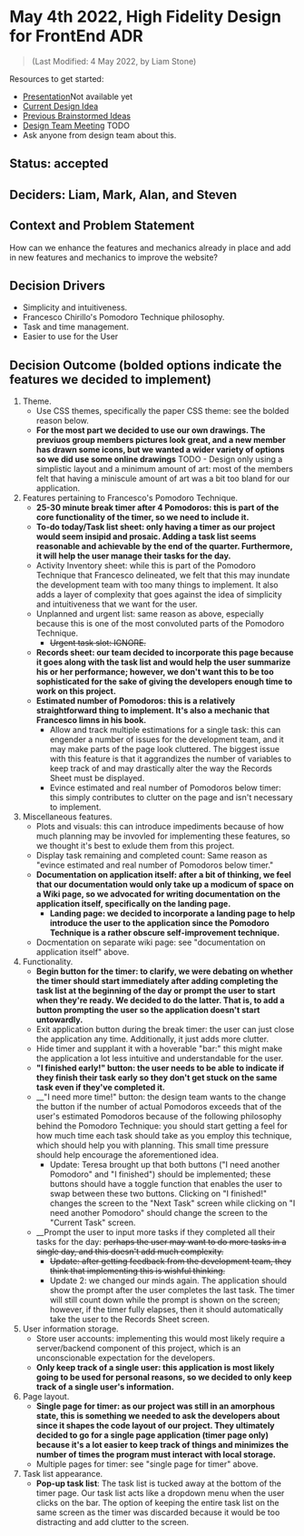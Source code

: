 # May 4th 2022, High Fidelity Design for FrontEnd ADR
> (Last Modified: 4 May 2022, by Liam Stone)

Resources to get started:

- [Presentation]()Not available yet 
- [Current Design Idea](https://www.figma.com/file/0xkjAbdUK1WsQjAqwKRYTc/Electric-Pomato-Prototype?node-id=0%3A1)
- [Previous Brainstormed Ideas](https://github.com/cse112-sp22-group4/Electric-Pomato/blob/liamstone1814-patch-1/specs/brainstorm/Brainstorm_%20Design_Ideas.pdf)
- [Design Team Meeting](TODO) TODO
- Ask anyone from design team about this.

## Status: accepted

## Deciders: Liam, Mark, Alan, and Steven

## Context and Problem Statement

How can we enhance the features and mechanics already in place and add in new features and mechanics to improve the website?

## Decision Drivers

- Simplicity and intuitiveness.
- Francesco Chirillo's Pomodoro Technique philosophy.
- Task and time management.
- Easier to use for the User

## Decision Outcome (bolded options indicate the features we decided to implement)

1. Theme.
    - Use CSS themes, specifically the paper CSS theme: see the bolded reason below.
    - __For the most part we decided to use our own drawings. The previuos group members pictures look great, and a new member has drawn some icons, but we wanted a wider variety of options so we did use some online drawings__
   TODO - Design only using a simplistic layout and a minimum amount of art: most of the members felt that having a miniscule amount of art was a bit too bland for our application.
2. Features pertaining to Francesco's Pomodoro Technique.
    - __25-30 minute break timer after 4 Pomodoros: this is part of the core functionality of the timer, so we need to include it.__
    - __To-do today/Task list sheet: only having a timer as our project would seem insipid and prosaic. Adding a task list seems reasonable and achievable by the end of the quarter. Furthermore, it will help the user manage their tasks for the day.__
    - Activity Inventory sheet: while this is part of the Pomodoro Technique that Francesco delineated, we felt that this may inundate the development team with too many things to implement. It also adds a layer of complexity that goes against the idea of simplicity and intuitiveness that we want for the user.
    - Unplanned and urgent list: same reason as above, especially because this is one of the most convoluted parts of the Pomodoro Technique.
        - ~~Urgent task slot: IGNORE.~~
    - __Records sheet: our team decided to incorporate this page because it goes along with the task list and would help the user summarize his or her performance; however, we don't want this to be too sophisticated for the sake of giving the developers enough time to work on this project.__
    - __Estimated number of Pomodoros: this is a relatively straightforward thing to implement. It's also a mechanic that Francesco limns in his book.__
        - Allow and track multiple estimations for a single task: this can engender a number of issues for the development team, and it may make parts of the page look cluttered. The biggest issue with this feature is that it aggrandizes the number of variables to keep track of and may drastically alter the way the Records Sheet must be displayed.
        - Evince estimated and real number of Pomodoros below timer: this simply contributes to clutter on the page and isn't necessary to implement.
3. Miscellaneous features.
    - Plots and visuals: this can introduce impediments because of how much planning may be invovled for implementing these features, so we thought it's best to exlude them from this project.
    - Display task remaining and completed count: Same reason as "evince estimated and real number of Pomodoros below timer."
    - __Documentation on application itself: after a bit of thinking, we feel that our documentation would only take up a modicum of space on a Wiki page, so we advocated for writing documentation on the application itself, specifically on the landing page.__
        - __Landing page: we decided to incorporate a landing page to help introduce the user to the application since the Pomodoro Technique is a rather obscure self-improvement technique.__
    - Docmentation on separate wiki page: see "documentation on application itself" above.
4. Functionality.
    - __Begin button for the timer: to clarify, we were debating on whether the timer should start immediately after adding completing the task list at the beginning of the day or prompt the user to start when they're ready. We decided to do the latter. That is, to add a button prompting the user so the application doesn't start untowardly.__
    - Exit application button during the break timer: the user can just close the application any time. Additionally, it just adds more clutter.
    - Hide timer and supplant it with a hoverable "bar:" this might make the application a lot less intuitive and understandable for the user.
    - __"I finished early!" button: the user needs to be able to indicate if they finish their task early so they don't get stuck on the same task even if they've completed it.__
    - __"I need more time!" button: the design team wants to the change the button if the number of actual Pomodoros exceeds that of the user's estimated Pomodoros because of the following philosophy behind the Pomodoro Technique: you should start getting a feel for how much time each task should take as you employ this technique, which should help you with planning. This small time pressure should help encourage the aforementioned idea.
        - Update: Teresa brought up that both buttons ("I need another Pomodoro" and "I finished") should be implemented; these buttons should have a toggle function that enables the user to swap between these two buttons. Clicking on "I finished!" changes the screen to the "Next Task" screen while clicking on "I need another Pomodoro" should change the screen to the "Current Task" screen.
    - __Prompt the user to input more tasks if they completed all their tasks for the day: ~~perhaps the user may want to do more tasks in a single day, and this doesn't add much complexity.~~
        - ~~Update: after getting feedback from the development team, they think that implementing this is wishful thinking.~~
        - Update 2: we changed our minds again. The application should show the prompt after the user completes the last task. The timer will still count down while the prompt is shown on the screen; however, if the timer fully elapses, then it should automatically take the user to the Records Sheet screen.
5. User information storage.
    - Store user accounts: implementing this would most likely require a server/backend component of this project, which is an unconscionable expectation for the developers.
    - __Only keep track of a single user: this application is most likely going to be used for personal reasons, so we decided to only keep track of a single user's information.__
6. Page layout.
    - __Single page for timer: as our project was still in an amorphous state, this is something we needed to ask the developers about since it shapes the code layout of our project. They ultimately decided to go for a single page application (timer page only) because it's a lot easier to keep track of things and minimizes the number of times the program must interact with local storage.__
    - Multiple pages for timer: see "single page for timer" above.
7. Task list appearance.
    - __Pop-up task list__: The task list is tucked away at the bottom of the timer page. Our task list acts like a dropdown menu when the user clicks on the bar. The option of keeping the entire task list on the same screen as the timer was discarded because it would be too distracting and add clutter to the screen.
